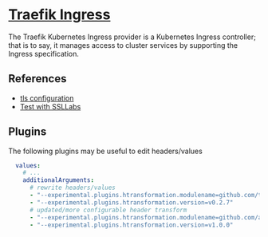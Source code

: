 # [Traefik Ingress](https://doc.traefik.io/traefik/providers/kubernetes-ingress/)

The Traefik Kubernetes Ingress provider is a Kubernetes Ingress controller;
that is to say, it manages access to cluster services by supporting the Ingress specification.

## References

* [tls configuration](https://en.tferdinand.net/traefik-2-tls-configuration//)
* [Test with SSLLabs](https://www.ssllabs.com/ssltest/)

## Plugins

The following plugins may be useful to edit headers/values

```yaml
  values:
    # ...
    additionalArguments:
      # rewrite headers/values
      - "--experimental.plugins.htransformation.modulename=github.com/tomMoulard/htransformation"
      - "--experimental.plugins.htransformation.version=v0.2.7"
      # updated/more configurable header transform
      - "--experimental.plugins.htransformation.modulename=github.com/adyanth/header-transform"
      - "--experimental.plugins.htransformation.version=v1.0.0"
```
